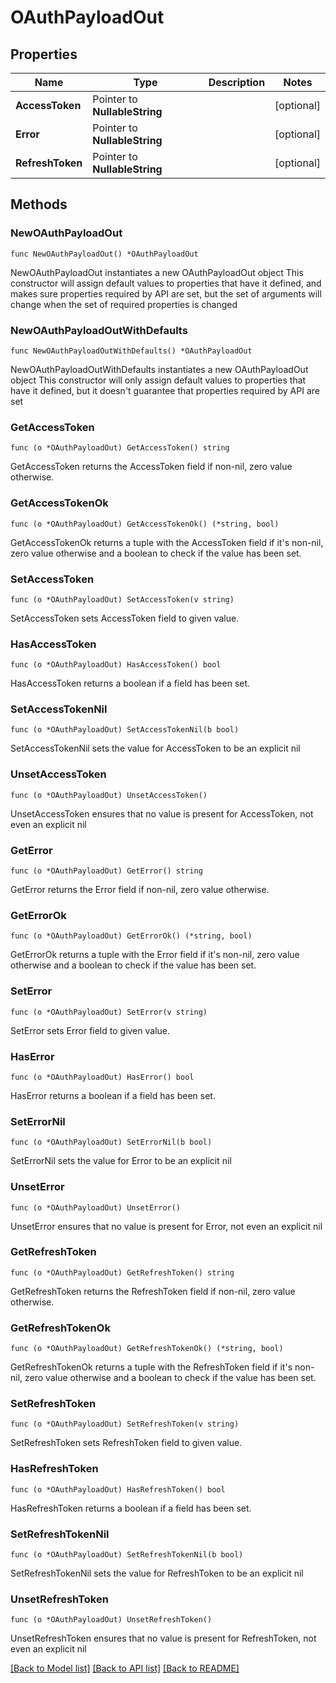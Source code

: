 # OAuthPayloadOut

## Properties

Name | Type | Description | Notes
------------ | ------------- | ------------- | -------------
**AccessToken** | Pointer to **NullableString** |  | [optional] 
**Error** | Pointer to **NullableString** |  | [optional] 
**RefreshToken** | Pointer to **NullableString** |  | [optional] 

## Methods

### NewOAuthPayloadOut

`func NewOAuthPayloadOut() *OAuthPayloadOut`

NewOAuthPayloadOut instantiates a new OAuthPayloadOut object
This constructor will assign default values to properties that have it defined,
and makes sure properties required by API are set, but the set of arguments
will change when the set of required properties is changed

### NewOAuthPayloadOutWithDefaults

`func NewOAuthPayloadOutWithDefaults() *OAuthPayloadOut`

NewOAuthPayloadOutWithDefaults instantiates a new OAuthPayloadOut object
This constructor will only assign default values to properties that have it defined,
but it doesn't guarantee that properties required by API are set

### GetAccessToken

`func (o *OAuthPayloadOut) GetAccessToken() string`

GetAccessToken returns the AccessToken field if non-nil, zero value otherwise.

### GetAccessTokenOk

`func (o *OAuthPayloadOut) GetAccessTokenOk() (*string, bool)`

GetAccessTokenOk returns a tuple with the AccessToken field if it's non-nil, zero value otherwise
and a boolean to check if the value has been set.

### SetAccessToken

`func (o *OAuthPayloadOut) SetAccessToken(v string)`

SetAccessToken sets AccessToken field to given value.

### HasAccessToken

`func (o *OAuthPayloadOut) HasAccessToken() bool`

HasAccessToken returns a boolean if a field has been set.

### SetAccessTokenNil

`func (o *OAuthPayloadOut) SetAccessTokenNil(b bool)`

 SetAccessTokenNil sets the value for AccessToken to be an explicit nil

### UnsetAccessToken
`func (o *OAuthPayloadOut) UnsetAccessToken()`

UnsetAccessToken ensures that no value is present for AccessToken, not even an explicit nil
### GetError

`func (o *OAuthPayloadOut) GetError() string`

GetError returns the Error field if non-nil, zero value otherwise.

### GetErrorOk

`func (o *OAuthPayloadOut) GetErrorOk() (*string, bool)`

GetErrorOk returns a tuple with the Error field if it's non-nil, zero value otherwise
and a boolean to check if the value has been set.

### SetError

`func (o *OAuthPayloadOut) SetError(v string)`

SetError sets Error field to given value.

### HasError

`func (o *OAuthPayloadOut) HasError() bool`

HasError returns a boolean if a field has been set.

### SetErrorNil

`func (o *OAuthPayloadOut) SetErrorNil(b bool)`

 SetErrorNil sets the value for Error to be an explicit nil

### UnsetError
`func (o *OAuthPayloadOut) UnsetError()`

UnsetError ensures that no value is present for Error, not even an explicit nil
### GetRefreshToken

`func (o *OAuthPayloadOut) GetRefreshToken() string`

GetRefreshToken returns the RefreshToken field if non-nil, zero value otherwise.

### GetRefreshTokenOk

`func (o *OAuthPayloadOut) GetRefreshTokenOk() (*string, bool)`

GetRefreshTokenOk returns a tuple with the RefreshToken field if it's non-nil, zero value otherwise
and a boolean to check if the value has been set.

### SetRefreshToken

`func (o *OAuthPayloadOut) SetRefreshToken(v string)`

SetRefreshToken sets RefreshToken field to given value.

### HasRefreshToken

`func (o *OAuthPayloadOut) HasRefreshToken() bool`

HasRefreshToken returns a boolean if a field has been set.

### SetRefreshTokenNil

`func (o *OAuthPayloadOut) SetRefreshTokenNil(b bool)`

 SetRefreshTokenNil sets the value for RefreshToken to be an explicit nil

### UnsetRefreshToken
`func (o *OAuthPayloadOut) UnsetRefreshToken()`

UnsetRefreshToken ensures that no value is present for RefreshToken, not even an explicit nil

[[Back to Model list]](../README.md#documentation-for-models) [[Back to API list]](../README.md#documentation-for-api-endpoints) [[Back to README]](../README.md)


